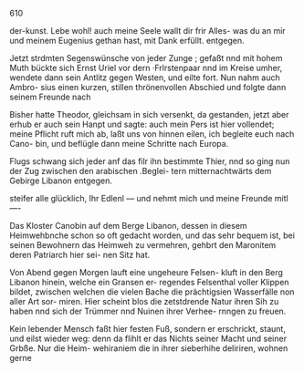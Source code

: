 610

der-kunst. Lebe wohl! auch meine Seele wallt dir frir Alles-
was du an mir und meinem Eugenius gethan hast, mit
Dank erfüllt. entgegen.

Jetzt strdmten Segenswünsche von jeder Zunge ; gefaßt
nnd mit hohem Muth bückte sich Ernst Uriel vor dern
·Frlrstenpaar nnd im Kreise umher, wendete dann sein Antlitz
gegen Westen, und eilte fort. Nun nahm auch Ambro-
sius einen kurzen, stillen thrönenvollen Abschied und folgte
dann seinem Freunde nach

Bisher hatte Theodor, gleichsam in sich versenkt, da
gestanden, jetzt aber erhub er auch sein Hanpt und sagte:
auch mein Pers ist hier vollendet; meine Pflicht ruft mich
ab, laßt uns von hinnen eilen, ich begleite euch nach Cano-
bin, und beflügle dann meine Schritte nach Europa.

Flugs schwang sich jeder anf das filr ihn bestimmte Thier,
nnd so ging nun der Zug zwischen den arabischen .Beglei-
tern mitternachtwärts dem Gebirge Libanon entgegen.

steifer alle glücklich, Ihr Edlenl — und nehmt mich und
meine Freunde mitl —-

Das Kloster Canobin auf dem Berge Libanon, dessen in
diesem Heimwehbnche schon so oft gedacht worden, und das
sehr bequem ist, bei seinen Bewohnern das Heimweh zu
vermehren, gehbrt den Maronitem deren Patriarch hier sei-
nen Sitz hat.

Von Abend gegen Morgen lauft eine ungeheure Felsen-
kluft in den Berg Libanon hinein, welche ein Gransen er-
regendes Felsenthal voller Klippen bildet, zwischen welchen die
vielen Bache die prächtigsien Wasserfälle non aller Art sor-
miren. Hier scheint blos die zetstdrende Natur ihren Sih
zu haben nnd sich der Trümmer nnd Nuinen ihrer Verhee-
rnngen zu freuen.

Kein lebender Mensch faßt hier festen Fuß, sondern er
erschrickt, staunt, und eilst wieder weg: denn da flihlt er
das Nichts seiner Macht und seiner Grbße. Nur die Heim-
wehiraniem die in ihrer sieberhihe deliriren, wohnen gerne

